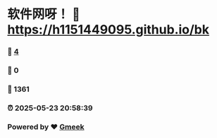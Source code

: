 # 软件网呀！ :link: https://h1151449095.github.io/bk 
### :page_facing_up: [4](https://h1151449095.github.io/bk/tag.html) 
### :speech_balloon: 0 
### :hibiscus: 1361 
### :alarm_clock: 2025-05-23 20:58:39 
### Powered by :heart: [Gmeek](https://github.com/Meekdai/Gmeek)
